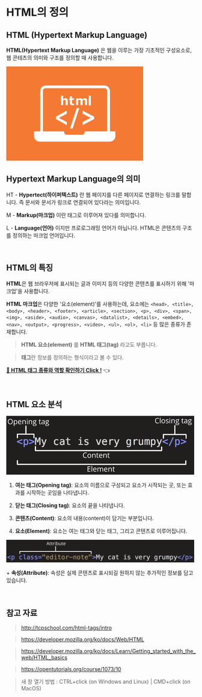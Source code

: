 # HTML의 정의

## HTML (Hypertext Markup Language)

**HTML(Hypertext Markup Language)** 은 웹을 이루는 가장 기초적인 구성요소로, 웹 콘테츠의 의미와 구조를 정의할 때 사용합니다.

<img src="../images/html.png" alt="HTML" height="250px" />

<br />

## Hypertext Markup Language의 의미

HT - **Hypertect(하이퍼텍스트)** 란 웹 페이지를 다른 페이지로 연결하는 링크를 말합니다. 즉 문서와 문서가 링크로 연결되어 있다라는 의미입니다.

M - **Markup(마크업)** 이란 태그로 이루어져 있다를 의미합니다.

L - **Language(언어)** 이지만 프로로그래밍 언어가 아닙니다. HTML은 콘텐츠의 구조를 정의하는 마크업 언어입니다.

<br />

## HTML의 특징

**HTML**은 웹 브라우저에 표시되는 글과 이미지 등의 다양한 콘텐츠를 표시하기 위해 '마크업'을 사용합니다.

**HTML 마크업**은 다양한 '요소(element)'를 사용하는데, 요소에는 `<head>, <title>, <body>, <header>, <footer>, <article>, <section>, <p>, <div>, <span>, <img>, <aside>, <audio>, <canvas>, <datalist>, <details>, <embed>, <nav>, <output>, <progress>, <video>, <ul>, <ol>, <li>` 등 많은 종류가 존재합니다.

> **HTML 요소(element)** 를 **HTML 태그(tag)** 라고도 부릅니다.

> **태그**란 정보를 정의하는 형식이라고 볼 수 있다.

[**🔗 HTML 태그 종류와 역할 확인하기 Click !**](http://tcpschool.com/html-tags/intro) 👈

<br />

## HTML 요소 분석

<img src="../images/tag.png" alt="tag" width="500px" />

1. **여는 태그(Opening tag)**: 요소의 이름으로 구성되고 요소가 시작되는 곳, 또는 효과를 시작하는 곳임을 나타냅니다.

2. **닫는 태그(Closing tag)**: 요소의 끝을 나타냅니다.

3. **콘텐츠(Content)**: 요소의 내용(content)이 담기는 부분입니다.

4. **요소(Element)**: 요소는 여는 태그와 닫는 태그, 그리고 콘텐츠로 이루어집니다.

<img src="../images/tag-attribute.png" alt="tag attribute" width="500px" />

\+ **속성(Attribute)**: 속성은 실제 콘텐츠로 표시되길 원하지 않는 추가적인 정보를 담고 있습니다.

<br />

## 참고 자료

> http://tcpschool.com/html-tags/intro

> https://developer.mozilla.org/ko/docs/Web/HTML

> https://developer.mozilla.org/ko/docs/Learn/Getting_started_with_the_web/HTML_basics

> https://opentutorials.org/course/1073/10

> 새 창 열기 방법 : CTRL+click (on Windows and Linux) | CMD+click (on MacOS)
